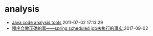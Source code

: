 # analysis
* [Java code analysis tools](/2011/2011-07-02-java-code-analysis-tools),2011-07-02 17:13:29
* [程序会做正确的事——spring scheduled job未执行的事实](/2017/2017-09-02-the-truth-why-spring-scheduled-job-not-running),2017-09-02
